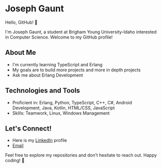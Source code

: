 # Joseph Gaunt

Hello, GitHub! 👋

I'm Joseph Gaunt, a student at Brigham Young University-Idaho interested in Computer Science. Welcome to my GitHub profile!

## About Me

- I'm currently learning TypeScript and Erlang
- My goals are to build more projects and more in depth projects
- Ask me about Erlang Development

## Technologies and Tools

- Proficient in: Erlang, Python, TypeScript, C++, C#, Android Development, Java, Kotlin, HTML/CSS, JavaScript
- Skills: Teamwork, Linux, Windows Management

## Let's Connect!

- Here is my [LinkedIn](https://www.linkedin.com/in/joseph-gaunt-bb54671a6/) profile
- [Email](mailto:joseph.r.gaunt@gmail.com)

Feel free to explore my repositories and don't hesitate to reach out. Happy coding! 🚀
